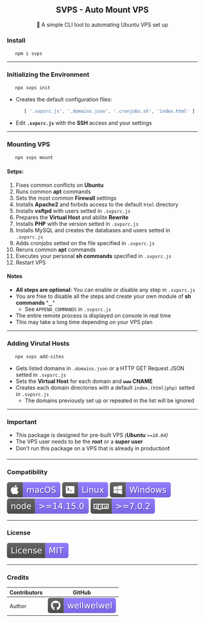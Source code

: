 <h2 align="center">SVPS - Auto Mount VPS</h2>
<p align="center">🚀 A simple CLI tool to automating Ubuntu VPS set up</p>

### Install

   ```shell
      npm i svps
   ```
<hr />

### Initializing the Environment

   ```sh
      npx svps init
   ```

   - Creates the default configuration files:

      ```javascript
         [ '.svpsrc.js', '.domains.json', '.cronjobs.sh', 'index.html' ]
      ```

   - Edit **`.svpsrc.js`** with the **SSH** access and your settings
   <hr />

### Mounting VPS

   ```sh
      npx svps mount
   ```

   #### Setps:
   1. Fixes common conflicts on **Ubuntu**
   2. Runs common **apt** commands
   3. Sets the most common **Firewall** settings
   4. Installs **Apache2** and forbids access to the default `html` directory
   5. Installs **vsftpd** with users setted in `.svpsrc.js`
   6. Prepares the **Virtual Host** and abilite **Rewrite**
   7. Installs **PHP** with the version setted in `.svpsrc.js`
   8. Installs MySQL and creates the databases and users setted in `.svpsrc.js`
   9. Adds cronjobs setted on the file specified in `.svpsrc.js`
   10. Reruns common **apt** commands
   11. Executes your personal **sh commands** specified in `.svpsrc.js`
   12. Restart VPS

   #### Notes
   - **All steps are optional:** You can enable or disable any step in `.svpsrc.js`
   - You are free to disable all the steps and create your own module of **sh commands** ˣ‿ˣ
      - See `APPEND_COMMANDS` in `.svpsrc.js`
   - The entire remote process is displayed on console in real time
   - This may take a long time depending on your VPS plan
<hr />

### Adding Virutal Hosts

   ```sh
      npx svps add-sites
   ```

   - Gets listed domains in `.domains.json` or a HTTP GET Request JSON setted in `.svpsrc.js`
   - Sets the **Virtual Host** for each domain and **`www` CNAME** 
   - Creates each domain directories with a default `index.(html|php)` setted in `.svpsrc.js`
      - The domains previously set up or repeated in the list will be ignored
<hr />

### Important
   - This package is designed for pre-built VPS *(__Ubuntu__ `>=18.04`)*
   - The VPS user needs to be the **root** or a **super user**
   - Don't run this package on a VPS that is already in production❗
<hr />

### Compatibility

   ![macOS](/.github/assets/readme/macos.svg)
   ![Linux](/.github/assets/readme/linux.svg)
   ![Windows](/.github/assets/readme/windows.svg)
   ![node](/.github/assets/readme/node.svg)
   ![npm](/.github/assets/readme/npm.svg)
<hr />

### License
   [![License](/.github/assets/readme/license.svg)](/LICENSE)
<hr />

### Credits
   | Contributors | GitHub |
   |-|-|
   | Author | [![wellwelwel](/.github/assets/readme/author.svg)](https://github.com/wellwelwel) |